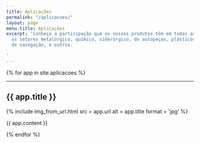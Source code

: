 ```yaml
---
title: Aplicações
permalink: "/aplicacoes/"
layout: page
menu-title: Aplicações
excerpt: 'Conheça a participação que os nossos produtos têm em todas as áreas. Atendemos
  os setores metalúrgico, químico, siderúrgico, de autopeças, plásticos, papeleiros,
  de navegação, e outros.

'
---
```


{% for app in site.aplicacoes %}

---

## {{ app.title }}

<div data-grid="center spacing" class="inner large">
    <div data-cell="1of3{% cycle '', ' order-1' %}">
        {% include img_from_url.html
            src = app.url
            alt = app.title
            format = 'jpg'
        %}
    </div>
    <div data-cell="2of3">
        <p>{{ app.content }}</p>
    </div>
</div>

{% endfor %}
